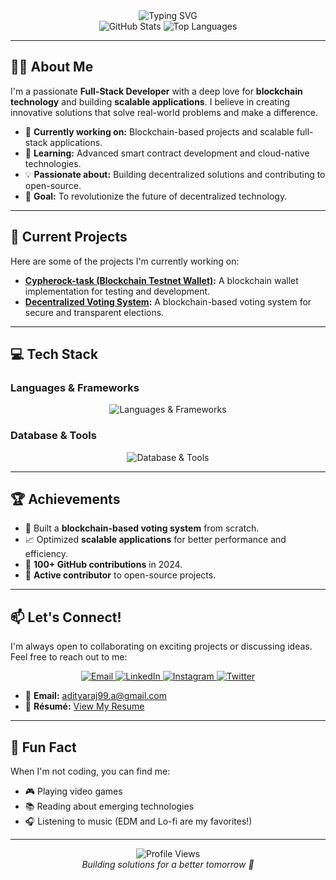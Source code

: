 <div align="center">
  <img src="https://readme-typing-svg.demolab.com?font=Fira+Code&pause=1000&color=FFD700&width=435&lines=Hi+there%2C+I'm+Aditya!+👋;🚀+Full-Stack+Developer;💻+Blockchain+Enthusiast;🌐+Innovating+the+Future" alt="Typing SVG" />
</div>

<div align="center">
  <img src="https://github-readme-stats.vercel.app/api?username=yupitsadi&show_icons=true&theme=radical" alt="GitHub Stats" />
  <img src="https://github-readme-stats.vercel.app/api/top-langs/?username=yupitsadi&layout=compact&theme=radical&hide=c&langs_count=6" alt="Top Languages" />
</div>

---

## 🧑‍💻 About Me

I'm a passionate **Full-Stack Developer** with a deep love for **blockchain technology** and building **scalable applications**. I believe in creating innovative solutions that solve real-world problems and make a difference. 

- 🔭 **Currently working on:** Blockchain-based projects and scalable full-stack applications.
- 🌱 **Learning:** Advanced smart contract development and cloud-native technologies.
- 💡 **Passionate about:** Building decentralized solutions and contributing to open-source.
- 🎯 **Goal:** To revolutionize the future of decentralized technology.

---

## 🚀 Current Projects

Here are some of the projects I'm currently working on:

- **[Cypherock-task (Blockchain Testnet Wallet)](https://github.com/yupitsadi/Cypherock-task):** A blockchain wallet implementation for testing and development.
- **[Decentralized Voting System](https://github.com/yupitsadi/Decentralized-Voting):** A blockchain-based voting system for secure and transparent elections.

---

## 💻 Tech Stack

### Languages & Frameworks
<p align="center">
  <img src="https://skillicons.dev/icons?i=java,ts,js,react,vue,nextjs,nodejs,python,solidity" alt="Languages & Frameworks" />
</p>

### Database & Tools
<p align="center">
  <img src="https://skillicons.dev/icons?i=mongodb,postgres,docker,git,github,aws,figma" alt="Database & Tools" />
</p>

---

## 🏆 Achievements

- 🎯 Built a **blockchain-based voting system** from scratch.
- 📈 Optimized **scalable applications** for better performance and efficiency.
- 🌟 **100+ GitHub contributions** in 2024.
- 🔗 **Active contributor** to open-source projects.

---

## 📫 Let's Connect!

I'm always open to collaborating on exciting projects or discussing ideas. Feel free to reach out to me:

<p align="center">
  <a href="mailto:adityaraj99.a@gmail.com">
    <img src="https://img.shields.io/badge/Email-D14836?style=for-the-badge&logo=gmail&logoColor=white" alt="Email" />
  </a>
  <a href="https://linkedin.com/in/yupitsadi" target="_blank">
    <img src="https://img.shields.io/badge/LinkedIn-0077B5?style=for-the-badge&logo=linkedin&logoColor=white" alt="LinkedIn" />
  </a>
  <a href="https://instagram.com/yup_its_adi" target="_blank">
    <img src="https://img.shields.io/badge/Instagram-E4405F?style=for-the-badge&logo=instagram&logoColor=white" alt="Instagram" />
  </a>
  <a href="https://twitter.com/yupitsadi" target="_blank">
    <img src="https://img.shields.io/badge/Twitter-1DA1F2?style=for-the-badge&logo=twitter&logoColor=white" alt="Twitter" />
  </a>
</p>

- 📧 **Email:** [adityaraj99.a@gmail.com](mailto:adityaraj99.a@gmail.com)
- 📄 **Résumé:** [View My Resume](https://drive.google.com/file/d/1e3XwCSAFtUGypxECW_2rNAwDuWQr_BLJ/view?usp=sharing)

---

## 🎨 Fun Fact

When I'm not coding, you can find me:
- 🎮 Playing video games
- 📚 Reading about emerging technologies
- 🎧 Listening to music (EDM and Lo-fi are my favorites!)

---

<div align="center">
  <img src="https://komarev.com/ghpvc/?username=yupitsadi&color=blueviolet" alt="Profile Views" />
  <br />
  <i>Building solutions for a better tomorrow 🌟</i>
</div>
